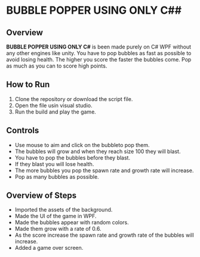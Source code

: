 
# BUBBLE POPPER USING ONLY C##

## Overview
**BUBBLE POPPER USING ONLY C#** is been made purely on C# WPF without any other engines like unity. You have to pop bubbles as fast as possible to avoid losing health. The higher you score the faster the bubbles come. Pop as much as you can to score high points.

## How to Run
1. Clone the repository or download the script file.
2. Open the file usin visual studio.
3. Run the build and play the game.
   

## Controls
- Use mouse to aim and click on the bubbleto pop them.
- The bubbles will grow and when they reach size 100 they will blast.
- You have to pop the bubbles before they blast.
- If they blast you will lose health.
- The more bubbles you pop the spawn rate and growth rate will increase.
- Pop as many bubbles as possible.



## Overview of Steps
- Imported the assets of the background.
- Made the UI of the game in WPF.
- Made the bubbles appear with random colors.
- Made them grow with a rate of 0.6.
- As the score increase the spawn rate and growth rate of the bubbles will increase.
- Added a game over screen. 



